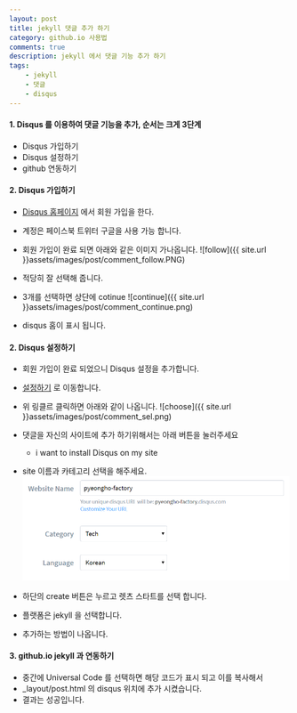 ```yaml
---
layout: post
title: jekyll 댓글 추가 하기
category: github.io 사용법
comments: true
description: jekyll 에서 댓글 기능 추가 하기
tags:
    - jekyll    
    - 댓글
    - disqus
---
```




#### 1. Disqus 를 이용하여 댓글 기능을 추가, 순서는 크게 3단계
 - Disqus 가입하기
 - Disqus 설정하기
 - github 연동하기

#### 2. Disqus 가입하기
 - [Disqus 홈페이지](https://disqus.com/) 에서 회원 가입을 한다.
 - 계정은 페이스북 트위터 구글을 사용 가능 합니다.
 - 회원 가입이 완료 되면 아래와 같은 이미지 가나옵니다.
   ![follow]({{ site.url }}assets/images/post/comment_follow.PNG)
 - 적당히 잘 선택해 줍니다.
 - 3개를 선택하면 상단에 cotinue 
 ![continue]({{ site.url }}assets/images/post/comment_continue.png) 

 - disqus 홈이 표시 됩니다.
 
#### 2. Disqus 설정하기
 - 회원 가입이 완료 되었으니 Disqus 설정을 추가합니다. 
 - [설정하기](https://disqus.com/profile/signup/intent/) 로 이동합니다. 
 - 위 링클르 클릭하면 아래와 같이 나옵니다.
  ![choose]({{ site.url }}assets/images/post/comment_sel.png)

 - 댓글을 자신의 사이트에 추가 하기위해서는 아래 버튼을 눌러주세요
   - i want to install Disqus on my site
 - site 이름과 카테고리 선택을 해주세요.
 ![name](img/comment_name.png)

 - 하단의 create 버튼은 누르고 렛츠 스타트를 선택 합니다.
 - 플랫폼은 jekyll 을 선택합니다.
 - 추가하는 방법이 나옵니다.

#### 3. github.io jekyll 과 연동하기
 - 중간에 Universal Code 를 선택하면 해당 코드가 표시 되고 이를 복사해서 
 - _layout/post.html 의 disqus 위치에 추가 시켰습니다.
 - 결과는 성공입니다.

